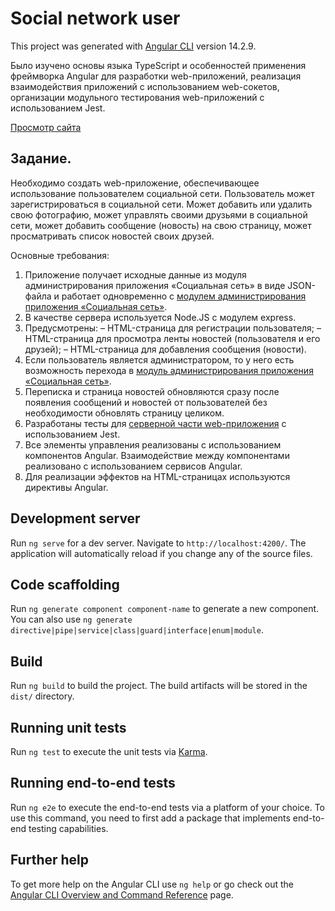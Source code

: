 # Social network user

This project was generated with [Angular CLI](https://github.com/angular/angular-cli) version 14.2.9.

Было изучено основы языка TypeScript и особенностей применения фреймворка Angular для разработки web-приложений, реализация взаимодействия приложений с использованием web-сокетов, организации модульного тестирования web-приложений с использованием Jest.

[Просмотр сайта](https://youtu.be/bWYR2LjRl5M)

## Задание.
Необходимо создать web-приложение, обеспечивающее использование пользователем социальной сети. Пользователь может зарегистрироваться в социальной сети. Может добавить или удалить свою фотографию, может управлять своими друзьями в социальной сети, может добавить сообщение (новость) на свою страницу, может просматривать список новостей своих друзей.

Основные требования:
1. Приложение получает исходные данные из модуля администрирования приложения «Социальная сеть» в виде JSON-файла и работает одновременно с [модулем администрирования приложения «Социальная сеть»](https://github.com/youngwow/social-network-admin).
2. В качестве сервера используется Node.JS с модулем express.
3. Предусмотрены:
– HTML-страница для регистрации пользователя;
– HTML-страница для просмотра ленты новостей (пользователя и его друзей);
– HTML-страница для добавления сообщения (новости).
4. Если пользователь является администратором, то у него есть возможность перехода в [модуль администрирования приложения «Социальная сеть»](https://github.com/youngwow/social-network-admin).
5. Переписка и страница новостей обновляются сразу после появления сообщений и новостей от пользователей без необходимости обновлять страницу целиком.
6. Разработаны тесты для [серверной части web-приложения](https://github.com/youngwow/social-network-admin) с использованием Jest.
7. Все элементы управления реализованы с использованием компонентов Angular. Взаимодействие между компонентами реализовано с использованием сервисов Angular.
8. Для реализации эффектов на HTML-страницах используются директивы Angular.


## Development server

Run `ng serve` for a dev server. Navigate to `http://localhost:4200/`. The application will automatically reload if you change any of the source files.

## Code scaffolding

Run `ng generate component component-name` to generate a new component. You can also use `ng generate directive|pipe|service|class|guard|interface|enum|module`.

## Build

Run `ng build` to build the project. The build artifacts will be stored in the `dist/` directory.

## Running unit tests

Run `ng test` to execute the unit tests via [Karma](https://karma-runner.github.io).

## Running end-to-end tests

Run `ng e2e` to execute the end-to-end tests via a platform of your choice. To use this command, you need to first add a package that implements end-to-end testing capabilities.

## Further help

To get more help on the Angular CLI use `ng help` or go check out the [Angular CLI Overview and Command Reference](https://angular.io/cli) page.
